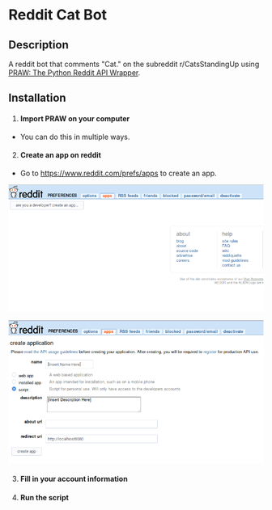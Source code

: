 # Reddit Cat Bot

## Description

A reddit bot that comments "Cat." on the subreddit r/CatsStandingUp using [PRAW: The Python Reddit API Wrapper](https://praw.readthedocs.io/en/latest/).

## Installation

1. #### Import PRAW on your computer

* You can do this in multiple ways.

2. #### Create an app on reddit

* Go to https://www.reddit.com/prefs/apps to create an app.

![Initial reddit create an app page](https://github.com/joshvocal/Reddit-Cat-Bot/blob/master/screenshots/screenshot1.png)

![Fill in the application credentials](https://github.com/joshvocal/Reddit-Cat-Bot/blob/master/screenshots/screenshot2.png)

3. #### Fill in your account information

4. #### Run the script






